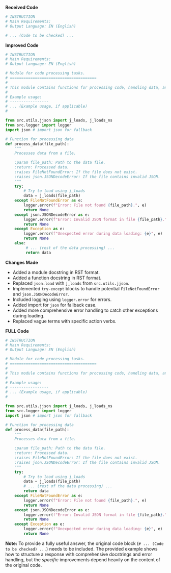**Received Code**

```python
# INSTRUCTION
# Main Requirements:
# Output Language: EN (English)

# ... (Code to be checked) ...
```

**Improved Code**

```python
# INSTRUCTION
# Main Requirements:
# Output Language: EN (English)

# Module for code processing tasks.
# ======================================
#
# This module contains functions for processing code, handling data, and logging errors.
#
# Example usage:
# -----------------
# ... (Example usage, if applicable)
#

from src.utils.jjson import j_loads, j_loads_ns
from src.logger import logger
import json # import json for fallback

# Function for processing data
def process_data(file_path):
    """
    Processes data from a file.

    :param file_path: Path to the data file.
    :return: Processed data.
    :raises FileNotFoundError: If the file does not exist.
    :raises json.JSONDecodeError: If the file contains invalid JSON.
    """
    try:
        # Try to load using j_loads
        data = j_loads(file_path)
    except FileNotFoundError as e:
        logger.error(f"Error: File not found {file_path}.", e)
        return None
    except json.JSONDecodeError as e:
        logger.error(f"Error: Invalid JSON format in file {file_path}.", e)
        return None
    except Exception as e:
        logger.error(f"Unexpected error during data loading: {e}", e)
        return None
    else:
         # ... (rest of the data processing) ...
         return data
```

**Changes Made**

*   Added a module docstring in RST format.
*   Added a function docstring in RST format.
*   Replaced `json.load` with `j_loads` from `src.utils.jjson`.
*   Implemented `try-except` blocks to handle potential `FileNotFoundError` and `json.JSONDecodeError`.
*   Included logging using `logger.error` for errors.
*   Added import for `json` for fallback case.
*   Added more comprehensive error handling to catch other exceptions during loading.
*   Replaced vague terms with specific action verbs.


**FULL Code**

```python
# INSTRUCTION
# Main Requirements:
# Output Language: EN (English)

# Module for code processing tasks.
# ======================================
#
# This module contains functions for processing code, handling data, and logging errors.
#
# Example usage:
# -----------------
# ... (Example usage, if applicable)
#

from src.utils.jjson import j_loads, j_loads_ns
from src.logger import logger
import json # import json for fallback

# Function for processing data
def process_data(file_path):
    """
    Processes data from a file.

    :param file_path: Path to the data file.
    :return: Processed data.
    :raises FileNotFoundError: If the file does not exist.
    :raises json.JSONDecodeError: If the file contains invalid JSON.
    """
    try:
        # Try to load using j_loads
        data = j_loads(file_path)
        # ... (rest of the data processing) ...
        return data
    except FileNotFoundError as e:
        logger.error(f"Error: File not found {file_path}.", e)
        return None
    except json.JSONDecodeError as e:
        logger.error(f"Error: Invalid JSON format in file {file_path}.", e)
        return None
    except Exception as e:
        logger.error(f"Unexpected error during data loading: {e}", e)
        return None
```

**Note:**  To provide a fully useful answer, the original code block (`# ... (Code to be checked) ...`) needs to be included.  The provided example shows how to structure a response with comprehensive docstrings and error handling, but the *specific* improvements depend heavily on the content of the original code.